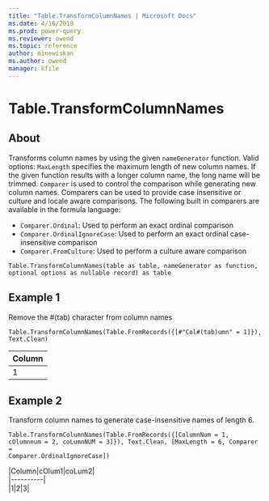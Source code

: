 ```yaml
---
title: "Table.TransformColumnNames | Microsoft Docs"
ms.date: 4/16/2018
ms.prod: power-query
ms.reviewer: owend
ms.topic: reference
author: minewiskan
ms.author: owend
manager: kfile
---
```

# Table.TransformColumnNames

  
## About  
Transforms column names by using the given <code>nameGenerator</code> function. Valid options:  <code>MaxLength</code> specifies the maximum length of new column names. If the given function results with a longer column name, the long name will be trimmed.  <code>Comparer</code> is used to control the comparison while generating new column names. Comparers can be used to provide case insensitive or culture and locale aware comparisons. The following built in comparers are available in the formula language: <ul> <li><code>Comparer.Ordinal</code>: Used to perform an exact ordinal comparison</li> <li><code>Comparer.OrdinalIgnoreCase</code>: Used to perform an exact ordinal case-insensitive comparison</li> <li> <code>Comparer.FromCulture</code>: Used to perform a culture aware comparison</li> </ul>   
  
  
```  
Table.TransformColumnNames(table as table, nameGenerator as function, optional options as nullable record) as table  
```  
  
## Example 1  
Remove the #(tab) character from column names  
  
```  
Table.TransformColumnNames(Table.FromRecords({[#"Col#(tab)umn" = 1]}), Text.Clean)  
```  
  
|Column|  
|----------|  
|1|  
  
## Example 2  
Transform column names to generate case-insensitive names of length 6.  
  
<code>Table.TransformColumnNames(Table.FromRecords({[ColumnNum = 1, cOlumnnum = 2, coLumnNUM = 3]}), Text.Clean, [MaxLength = 6, Comparer = Comparer.OrdinalIgnoreCase])</code>  
  
|Column|cOlum1|coLum2|  
|----------|  
|1|2|3|  
  
  
